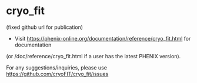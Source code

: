 # cryo_fit

(fixed github url for publication)

- Visit https://phenix-online.org/documentation/reference/cryo_fit.html for documentation 

(or <phenix path>/doc/reference/cryo_fit.html if a user has the latest PHENIX version).

For any suggestions/inquiries, please use https://github.com/cryoFIT/cryo_fit/issues
